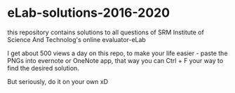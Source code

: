 # eLab-solutions-2016-2020
this repository contains solutions to all questions of SRM Institute of Science And Technolog's online evaluator-eLab  

I get about 500 views a day on this repo, to make your life easier - paste the  PNGs into evernote or OneNote app, that way you can Ctrl + F your way to find the desired solution.  

But seriously, do it on your own xD
